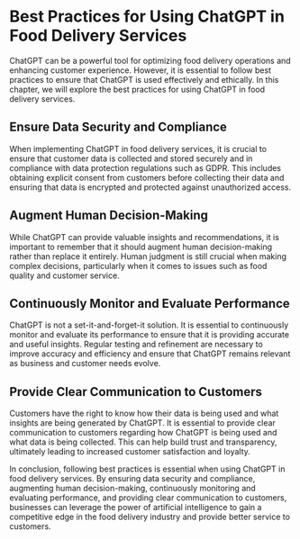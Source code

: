 Best Practices for Using ChatGPT in Food Delivery Services
============================================================================================================

ChatGPT can be a powerful tool for optimizing food delivery operations and enhancing customer experience. However, it is essential to follow best practices to ensure that ChatGPT is used effectively and ethically. In this chapter, we will explore the best practices for using ChatGPT in food delivery services.

Ensure Data Security and Compliance
-----------------------------------

When implementing ChatGPT in food delivery services, it is crucial to ensure that customer data is collected and stored securely and in compliance with data protection regulations such as GDPR. This includes obtaining explicit consent from customers before collecting their data and ensuring that data is encrypted and protected against unauthorized access.

Augment Human Decision-Making
-----------------------------

While ChatGPT can provide valuable insights and recommendations, it is important to remember that it should augment human decision-making rather than replace it entirely. Human judgment is still crucial when making complex decisions, particularly when it comes to issues such as food quality and customer service.

Continuously Monitor and Evaluate Performance
---------------------------------------------

ChatGPT is not a set-it-and-forget-it solution. It is essential to continuously monitor and evaluate its performance to ensure that it is providing accurate and useful insights. Regular testing and refinement are necessary to improve accuracy and efficiency and ensure that ChatGPT remains relevant as business and customer needs evolve.

Provide Clear Communication to Customers
----------------------------------------

Customers have the right to know how their data is being used and what insights are being generated by ChatGPT. It is essential to provide clear communication to customers regarding how ChatGPT is being used and what data is being collected. This can help build trust and transparency, ultimately leading to increased customer satisfaction and loyalty.

In conclusion, following best practices is essential when using ChatGPT in food delivery services. By ensuring data security and compliance, augmenting human decision-making, continuously monitoring and evaluating performance, and providing clear communication to customers, businesses can leverage the power of artificial intelligence to gain a competitive edge in the food delivery industry and provide better service to customers.
